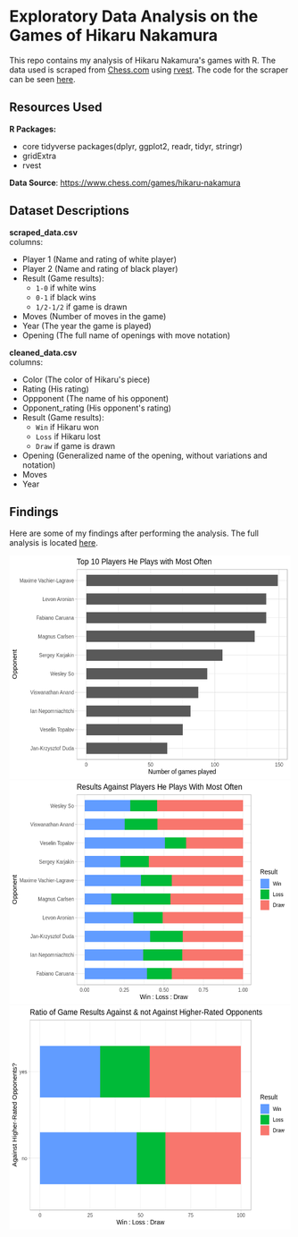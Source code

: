 # Exploratory Data Analysis on the Games of Hikaru Nakamura

This repo contains my analysis of Hikaru Nakamura's games with R. The data used is scraped 
from [Chess.com](https://chess.com) using [rvest](https://github.com/tidyverse/rvest). The code for
the scraper can be seen [here](https://github.com/rmrt1n/chess_analysis_project/blob/master/scraper.R).

## Resources Used
**R Packages:**  
- core tidyverse packages(dplyr, ggplot2, readr, tidyr, stringr)  
- gridExtra 
- rvest  

**Data Source**: https://www.chess.com/games/hikaru-nakamura  

## Dataset Descriptions  
  
**scraped_data.csv**  
columns:  
- Player 1 (Name and rating of white player)  
- Player 2 (Name and rating of black player)  
- Result (Game results):
    * `1-0` if white wins  
    * `0-1` if black wins  
    * `1/2-1/2` if game is drawn  
- Moves (Number of moves in the game)  
- Year (The year the game is played)  
- Opening (The full name of openings with move notation)  

**cleaned_data.csv**  
columns:  
- Color (The color of Hikaru's piece)  
- Rating (His rating)    
- Oppponent (The name of his opponent)  
- Opponent_rating (His opponent's rating)  
- Result (Game results):    
    * `Win` if Hikaru won  
    * `Loss` if Hikaru lost  
    * `Draw` if game is drawn  
- Opening (Generalized name of the opening, without variations and notation)  
- Moves  
- Year  
  
## Findings  

Here are some of my findings after performing the analysis. The full analysis is located [here](https://rmrt1n.github.io/chess_eda.html).

<img src="https://github.com/rmrt1n/chess_analysis_project/blob/master/images/top10_opp.png" alt="top 10 most faced opponent" height="400"/> 
<img src="https://github.com/rmrt1n/chess_analysis_project/blob/master/images/opp_res.png" alt="Results against frequently faced opponent" height="400">
<img src="https://github.com/rmrt1n/chess_analysis_project/blob/master/images/vs_high.png" alt="Results against higher-rated opponents" height="400"/> 
